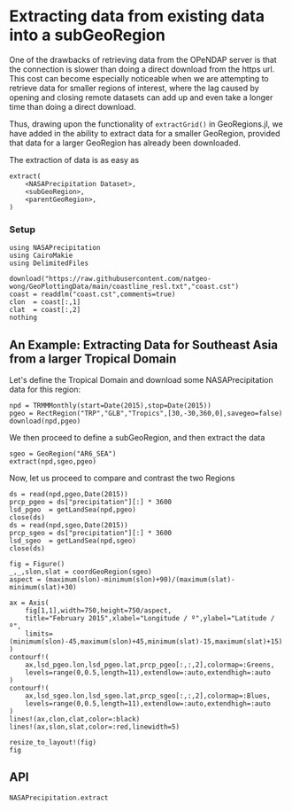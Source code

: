 # Extracting data from existing data into a subGeoRegion

One of the drawbacks of retrieving data from the OPeNDAP server is that the connection is slower than doing a direct download from the https url.  This cost can become especially noticeable when we are attempting to retrieve data for smaller regions of interest, where the lag caused by opening and closing remote datasets can add up and even take a longer time than doing a direct download.

Thus, drawing upon the functionality of `extractGrid()` in GeoRegions.jl, we have added in the ability to extract data for a smaller GeoRegion, provided that data for a larger GeoRegion has already been downloaded.

The extraction of data is as easy as

```
extract(
    <NASAPrecipitation Dataset>,
    <subGeoRegion>,
    <parentGeoRegion>,
)
```

### Setup
```@example download
using NASAPrecipitation
using CairoMakie
using DelimitedFiles

download("https://raw.githubusercontent.com/natgeo-wong/GeoPlottingData/main/coastline_resl.txt","coast.cst")
coast = readdlm("coast.cst",comments=true)
clon  = coast[:,1]
clat  = coast[:,2]
nothing
```

## An Example: Extracting Data for Southeast Asia from a larger Tropical Domain

Let's define the Tropical Domain and download some NASAPrecipitation data for this region:

```@example download
npd = TRMMMonthly(start=Date(2015),stop=Date(2015))
pgeo = RectRegion("TRP","GLB","Tropics",[30,-30,360,0],savegeo=false)
download(npd,pgeo)
```

We then proceed to define a subGeoRegion, and then extract the data
```@example download
sgeo = GeoRegion("AR6_SEA")
extract(npd,sgeo,pgeo)
```

Now, let us proceed to compare and contrast the two Regions

```@example download
ds = read(npd,pgeo,Date(2015))
prcp_pgeo = ds["precipitation"][:] * 3600
lsd_pgeo  = getLandSea(npd,pgeo)
close(ds)
ds = read(npd,sgeo,Date(2015))
prcp_sgeo = ds["precipitation"][:] * 3600
lsd_sgeo  = getLandSea(npd,sgeo)
close(ds)

fig = Figure()
_,_,slon,slat = coordGeoRegion(sgeo)
aspect = (maximum(slon)-minimum(slon)+90)/(maximum(slat)-minimum(slat)+30)

ax = Axis(
    fig[1,1],width=750,height=750/aspect,
    title="February 2015",xlabel="Longitude / º",ylabel="Latitude / º",
    limits=(minimum(slon)-45,maximum(slon)+45,minimum(slat)-15,maximum(slat)+15)
)
contourf!(
    ax,lsd_pgeo.lon,lsd_pgeo.lat,prcp_pgeo[:,:,2],colormap=:Greens,
    levels=range(0,0.5,length=11),extendlow=:auto,extendhigh=:auto
)
contourf!(
    ax,lsd_sgeo.lon,lsd_sgeo.lat,prcp_sgeo[:,:,2],colormap=:Blues,
    levels=range(0,0.5,length=11),extendlow=:auto,extendhigh=:auto
)
lines!(ax,clon,clat,color=:black)
lines!(ax,slon,slat,color=:red,linewidth=5)

resize_to_layout!(fig)
fig
```

## API

```@docs
NASAPrecipitation.extract
```